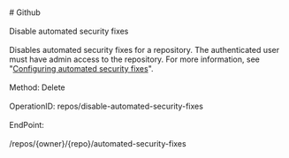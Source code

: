 <br>#     Github</br>
<br>Disable automated security fixes</br>
<br>Disables automated security fixes for a repository. The authenticated user must have admin access to the repository. For more information, see "[Configuring automated security fixes](https://help.github.com/en/articles/configuring-automated-security-fixes)".</br>
<br>Method: Delete</br>
<br>OperationID: repos/disable-automated-security-fixes</br>
<br>EndPoint:</br>
<br>/repos/{owner}/{repo}/automated-security-fixes</br>
